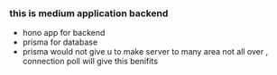 ### this is medium application backend

 - hono app for backend
 - prisma for database
 - prisma would not give u to make server to many area not all over , connection poll will give this  benifits